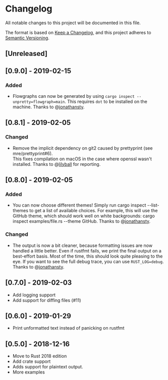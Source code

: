 # Changelog

All notable changes to this project will be documented in this file.

The format is based on [Keep a Changelog](https://keepachangelog.com/en/1.0.0/),
and this project adheres to [Semantic
Versioning](https://semver.org/spec/v2.0.0.html).

## [Unreleased]

## [0.9.0] - 2019-02-15

### Added

- Flowgraphs can now be generated by using `cargo inspect
  --unpretty=flowgraph=main`. This requires `dot` to be installed on the
  machine. Thanks to @[jonathansty](/jonathansty).

## [0.8.1] - 2019-02-05

### Changed

- Remove the implicit dependency on git2 caused by prettyprint (see
  mre/prettyprint#6).  
  This fixes compilation on macOS in the case where openssl wasn't installed.
  Thanks to @[lilyball](/lilyball) for reporting.

## [0.8.0] - 2019-02-05

### Added

-   You can now choose different themes! Simply run cargo inspect --list-themes
    to get a list of available choices. For example, this will use the GitHub
    theme, which should work well on white backgrounds: cargo inspect
    examples/file.rs --theme GitHub. Thanks to @[jonathansty](/jonathansty).

### Changed

-   The output is now a bit cleaner, because formatting issues are now handled a
    little better. Even if rustfmt fails, we print the final output on a
    best-effort basis. Most of the time, this should look quite pleasing to the
    eye. If you want to see the full debug trace, you can use `RUST_LOG=debug`.
    Thanks to @[jonathansty](/jonathansty).

## [0.7.0] - 2019-02-03

- Add logging support
- Add support for diffing files (#11)

## [0.6.0] - 2019-01-29

- Print unformatted text instead of panicking on rustfmt

## [0.5.0] - 2018-12-16

- Move to Rust 2018 edition
- Add crate support
- Adds support for plaintext output.
- More examples

